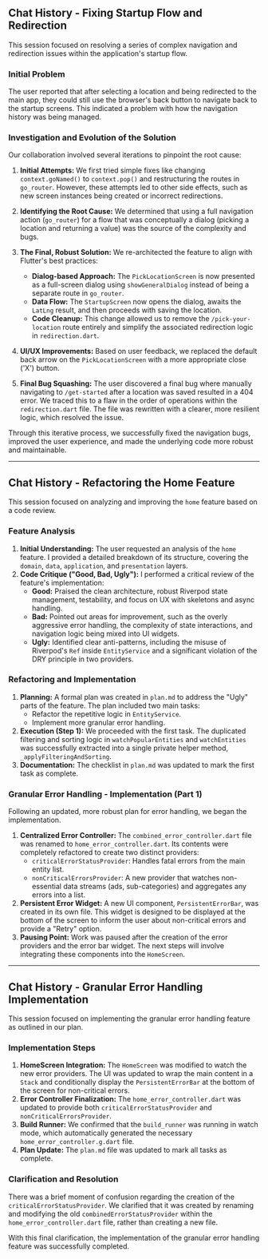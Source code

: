 ## Chat History - Fixing Startup Flow and Redirection

This session focused on resolving a series of complex navigation and redirection issues within the application's startup flow.

### Initial Problem

The user reported that after selecting a location and being redirected to the main app, they could still use the browser's back button to navigate back to the startup screens. This indicated a problem with how the navigation history was being managed.

### Investigation and Evolution of the Solution

Our collaboration involved several iterations to pinpoint the root cause:

1.  **Initial Attempts:** We first tried simple fixes like changing `context.goNamed()` to `context.pop()` and restructuring the routes in `go_router`. However, these attempts led to other side effects, such as new screen instances being created or incorrect redirections.

2.  **Identifying the Root Cause:** We determined that using a full navigation action (`go_router`) for a flow that was conceptually a dialog (picking a location and returning a value) was the source of the complexity and bugs.

3.  **The Final, Robust Solution:** We re-architected the feature to align with Flutter's best practices:
    *   **Dialog-based Approach:** The `PickLocationScreen` is now presented as a full-screen dialog using `showGeneralDialog` instead of being a separate route in `go_router`.
    *   **Data Flow:** The `StartupScreen` now opens the dialog, awaits the `LatLng` result, and then proceeds with saving the location.
    *   **Code Cleanup:** This change allowed us to remove the `/pick-your-location` route entirely and simplify the associated redirection logic in `redirection.dart`.

4.  **UI/UX Improvements:** Based on user feedback, we replaced the default back arrow on the `PickLocationScreen` with a more appropriate close ('X') button.

5.  **Final Bug Squashing:** The user discovered a final bug where manually navigating to `/get-started` after a location was saved resulted in a 404 error. We traced this to a flaw in the order of operations within the `redirection.dart` file. The file was rewritten with a clearer, more resilient logic, which resolved the issue.

Through this iterative process, we successfully fixed the navigation bugs, improved the user experience, and made the underlying code more robust and maintainable.

---

## Chat History - Refactoring the Home Feature

This session focused on analyzing and improving the `home` feature based on a code review.

### Feature Analysis

1.  **Initial Understanding:** The user requested an analysis of the `home` feature. I provided a detailed breakdown of its structure, covering the `domain`, `data`, `application`, and `presentation` layers.
2.  **Code Critique ("Good, Bad, Ugly"):** I performed a critical review of the feature's implementation:
    *   **Good:** Praised the clean architecture, robust Riverpod state management, testability, and focus on UX with skeletons and async handling.
    *   **Bad:** Pointed out areas for improvement, such as the overly aggressive error handling, the complexity of state interactions, and navigation logic being mixed into UI widgets.
    *   **Ugly:** Identified clear anti-patterns, including the misuse of Riverpod's `Ref` inside `EntityService` and a significant violation of the DRY principle in two providers.

### Refactoring and Implementation

1.  **Planning:** A formal plan was created in `plan.md` to address the "Ugly" parts of the feature. The plan included two main tasks:
    *   Refactor the repetitive logic in `EntityService`.
    *   Implement more granular error handling.
2.  **Execution (Step 1):** We proceeded with the first task. The duplicated filtering and sorting logic in `watchPopularEntities` and `watchEntities` was successfully extracted into a single private helper method, `_applyFilteringAndSorting`.
3.  **Documentation:** The checklist in `plan.md` was updated to mark the first task as complete.

### Granular Error Handling - Implementation (Part 1)

Following an updated, more robust plan for error handling, we began the implementation.

1.  **Centralized Error Controller:** The `combined_error_controller.dart` file was renamed to `home_error_controller.dart`. Its contents were completely refactored to create two distinct providers:
    *   `criticalErrorStatusProvider`: Handles fatal errors from the main entity list.
    *   `nonCriticalErrorsProvider`: A new provider that watches non-essential data streams (ads, sub-categories) and aggregates any errors into a list.
2.  **Persistent Error Widget:** A new UI component, `PersistentErrorBar`, was created in its own file. This widget is designed to be displayed at the bottom of the screen to inform the user about non-critical errors and provide a "Retry" option.
3.  **Pausing Point:** Work was paused after the creation of the error providers and the error bar widget. The next steps will involve integrating these components into the `HomeScreen`.

---

## Chat History - Granular Error Handling Implementation

This session focused on implementing the granular error handling feature as outlined in our plan.

### Implementation Steps

1.  **HomeScreen Integration:** The `HomeScreen` was modified to watch the new error providers. The UI was updated to wrap the main content in a `Stack` and conditionally display the `PersistentErrorBar` at the bottom of the screen for non-critical errors.
2.  **Error Controller Finalization:** The `home_error_controller.dart` was updated to provide both `criticalErrorStatusProvider` and `nonCriticalErrorsProvider`.
3.  **Build Runner:** We confirmed that the `build_runner` was running in watch mode, which automatically generated the necessary `home_error_controller.g.dart` file.
4.  **Plan Update:** The `plan.md` file was updated to mark all tasks as complete.

### Clarification and Resolution

There was a brief moment of confusion regarding the creation of the `criticalErrorStatusProvider`. We clarified that it was created by renaming and modifying the old `combinedErrorStatusProvider` within the `home_error_controller.dart` file, rather than creating a new file.

With this final clarification, the implementation of the granular error handling feature was successfully completed.